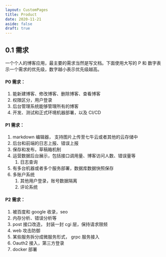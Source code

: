 ```yaml
---
layout: CustomPages
title: Product
date: 2020-11-21
aside: false
draft: true
---
```


## 0.1 需求

一个个人的博客应用，最主要的需求当然是写文档。下面使用大写的 P 和 数字表示一个需求的优先级，数字越小表示优先级越高。

#### P0 需求：

1. 能新建博客、修改博客、删除博客、查看博客
2. 权限区分，用户登录
3. 后台管理系统能够管理所有的博客
4. 开发、测试和正式环境机器部署，以及 CI/CD

#### P1 需求：

1. markdown 编辑器， 支持图片上传至七牛云或者其他的云存储中
2. 后台和前端的日志上报、错误上报
3. 保存和发布，草稿箱机制
4. 运营数据后台展示，包括接口调用量、博客访问人数、错误量等
   1. 日志查询
5. 有多台机器或者多个服务部署，数据库数据快照保存
6. 多账户系统
   1. 其他用户登录，账号数据隔离
   2. 评论系统

#### P2 需求：

1. 被百度和 google 收录，seo
2. 内存分析、错误分析等
3. post 接口改造， 封装一封 cgi 层，保持请求限频
4. web 攻击防御
5. 某些服务拆分成微服务形式， grpc 服务接入
6. Oauth2 接入，第三方登录
7. docker 部署
